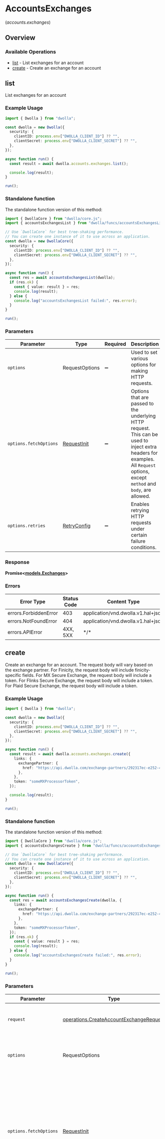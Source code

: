 # AccountsExchanges
(*accounts.exchanges*)

## Overview

### Available Operations

* [list](#list) - List exchanges for an account
* [create](#create) - Create an exchange for an account

## list

List exchanges for an account

### Example Usage

```typescript
import { Dwolla } from "dwolla";

const dwolla = new Dwolla({
  security: {
    clientID: process.env["DWOLLA_CLIENT_ID"] ?? "",
    clientSecret: process.env["DWOLLA_CLIENT_SECRET"] ?? "",
  },
});

async function run() {
  const result = await dwolla.accounts.exchanges.list();

  console.log(result);
}

run();
```

### Standalone function

The standalone function version of this method:

```typescript
import { DwollaCore } from "dwolla/core.js";
import { accountsExchangesList } from "dwolla/funcs/accountsExchangesList.js";

// Use `DwollaCore` for best tree-shaking performance.
// You can create one instance of it to use across an application.
const dwolla = new DwollaCore({
  security: {
    clientID: process.env["DWOLLA_CLIENT_ID"] ?? "",
    clientSecret: process.env["DWOLLA_CLIENT_SECRET"] ?? "",
  },
});

async function run() {
  const res = await accountsExchangesList(dwolla);
  if (res.ok) {
    const { value: result } = res;
    console.log(result);
  } else {
    console.log("accountsExchangesList failed:", res.error);
  }
}

run();
```

### Parameters

| Parameter                                                                                                                                                                      | Type                                                                                                                                                                           | Required                                                                                                                                                                       | Description                                                                                                                                                                    |
| ------------------------------------------------------------------------------------------------------------------------------------------------------------------------------ | ------------------------------------------------------------------------------------------------------------------------------------------------------------------------------ | ------------------------------------------------------------------------------------------------------------------------------------------------------------------------------ | ------------------------------------------------------------------------------------------------------------------------------------------------------------------------------ |
| `options`                                                                                                                                                                      | RequestOptions                                                                                                                                                                 | :heavy_minus_sign:                                                                                                                                                             | Used to set various options for making HTTP requests.                                                                                                                          |
| `options.fetchOptions`                                                                                                                                                         | [RequestInit](https://developer.mozilla.org/en-US/docs/Web/API/Request/Request#options)                                                                                        | :heavy_minus_sign:                                                                                                                                                             | Options that are passed to the underlying HTTP request. This can be used to inject extra headers for examples. All `Request` options, except `method` and `body`, are allowed. |
| `options.retries`                                                                                                                                                              | [RetryConfig](../../lib/utils/retryconfig.md)                                                                                                                                  | :heavy_minus_sign:                                                                                                                                                             | Enables retrying HTTP requests under certain failure conditions.                                                                                                               |

### Response

**Promise\<[models.Exchanges](../../models/exchanges.md)\>**

### Errors

| Error Type                         | Status Code                        | Content Type                       |
| ---------------------------------- | ---------------------------------- | ---------------------------------- |
| errors.ForbiddenError              | 403                                | application/vnd.dwolla.v1.hal+json |
| errors.NotFoundError               | 404                                | application/vnd.dwolla.v1.hal+json |
| errors.APIError                    | 4XX, 5XX                           | \*/\*                              |

## create

Create an exchange for an account. The request body will vary based on the exchange partner.
For Finicity, the request body will include finicity-specific fields.
For MX Secure Exchange, the request body will include a token.
For Flinks Secure Exchange, the request body will include a token.
For Plaid Secure Exchange, the request body will include a token.


### Example Usage

```typescript
import { Dwolla } from "dwolla";

const dwolla = new Dwolla({
  security: {
    clientID: process.env["DWOLLA_CLIENT_ID"] ?? "",
    clientSecret: process.env["DWOLLA_CLIENT_SECRET"] ?? "",
  },
});

async function run() {
  const result = await dwolla.accounts.exchanges.create({
    links: {
      exchangePartner: {
        href: "https://api.dwolla.com/exchange-partners/292317ec-e252-47d8-93c3-2d128e037aa4",
      },
    },
    token: "someMXProcessorToken",
  });

  console.log(result);
}

run();
```

### Standalone function

The standalone function version of this method:

```typescript
import { DwollaCore } from "dwolla/core.js";
import { accountsExchangesCreate } from "dwolla/funcs/accountsExchangesCreate.js";

// Use `DwollaCore` for best tree-shaking performance.
// You can create one instance of it to use across an application.
const dwolla = new DwollaCore({
  security: {
    clientID: process.env["DWOLLA_CLIENT_ID"] ?? "",
    clientSecret: process.env["DWOLLA_CLIENT_SECRET"] ?? "",
  },
});

async function run() {
  const res = await accountsExchangesCreate(dwolla, {
    links: {
      exchangePartner: {
        href: "https://api.dwolla.com/exchange-partners/292317ec-e252-47d8-93c3-2d128e037aa4",
      },
    },
    token: "someMXProcessorToken",
  });
  if (res.ok) {
    const { value: result } = res;
    console.log(result);
  } else {
    console.log("accountsExchangesCreate failed:", res.error);
  }
}

run();
```

### Parameters

| Parameter                                                                                                                                                                      | Type                                                                                                                                                                           | Required                                                                                                                                                                       | Description                                                                                                                                                                    |
| ------------------------------------------------------------------------------------------------------------------------------------------------------------------------------ | ------------------------------------------------------------------------------------------------------------------------------------------------------------------------------ | ------------------------------------------------------------------------------------------------------------------------------------------------------------------------------ | ------------------------------------------------------------------------------------------------------------------------------------------------------------------------------ |
| `request`                                                                                                                                                                      | [operations.CreateAccountExchangeRequest](../../models/operations/createaccountexchangerequest.md)                                                                             | :heavy_check_mark:                                                                                                                                                             | The request object to use for the request.                                                                                                                                     |
| `options`                                                                                                                                                                      | RequestOptions                                                                                                                                                                 | :heavy_minus_sign:                                                                                                                                                             | Used to set various options for making HTTP requests.                                                                                                                          |
| `options.fetchOptions`                                                                                                                                                         | [RequestInit](https://developer.mozilla.org/en-US/docs/Web/API/Request/Request#options)                                                                                        | :heavy_minus_sign:                                                                                                                                                             | Options that are passed to the underlying HTTP request. This can be used to inject extra headers for examples. All `Request` options, except `method` and `body`, are allowed. |
| `options.retries`                                                                                                                                                              | [RetryConfig](../../lib/utils/retryconfig.md)                                                                                                                                  | :heavy_minus_sign:                                                                                                                                                             | Enables retrying HTTP requests under certain failure conditions.                                                                                                               |

### Response

**Promise\<[operations.CreateAccountExchangeResponse](../../models/operations/createaccountexchangeresponse.md)\>**

### Errors

| Error Type                                       | Status Code                                      | Content Type                                     |
| ------------------------------------------------ | ------------------------------------------------ | ------------------------------------------------ |
| errors.InvalidExchangeTokenError                 | 400                                              | application/vnd.dwolla.v1.hal+json               |
| errors.InvalidExchangeError                      | 400                                              | application/vnd.dwolla.v1.hal+json               |
| errors.CreateAccountExchangeDwollaV1HalJSONError | 401                                              | application/vnd.dwolla.v1.hal+json               |
| errors.ForbiddenError                            | 403                                              | application/vnd.dwolla.v1.hal+json               |
| errors.NotFoundError                             | 404                                              | application/vnd.dwolla.v1.hal+json               |
| errors.APIError                                  | 4XX, 5XX                                         | \*/\*                                            |